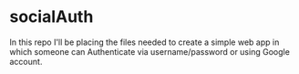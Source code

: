 # socialAuth

In this repo I'll be placing the files needed to create a simple web app in which someone can Authenticate via username/password or using Google account.
